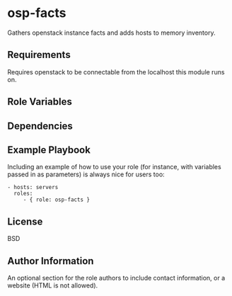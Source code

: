 osp-facts
=========

Gathers openstack instance facts and adds hosts to memory inventory.

Requirements
------------
Requires openstack to be connectable from the localhost this module runs on.

Role Variables
--------------


Dependencies
------------


Example Playbook
----------------

Including an example of how to use your role (for instance, with variables passed in as parameters) is always nice for users too:

    - hosts: servers
      roles:
         - { role: osp-facts }

License
-------

BSD

Author Information
------------------

An optional section for the role authors to include contact information, or a website (HTML is not allowed).